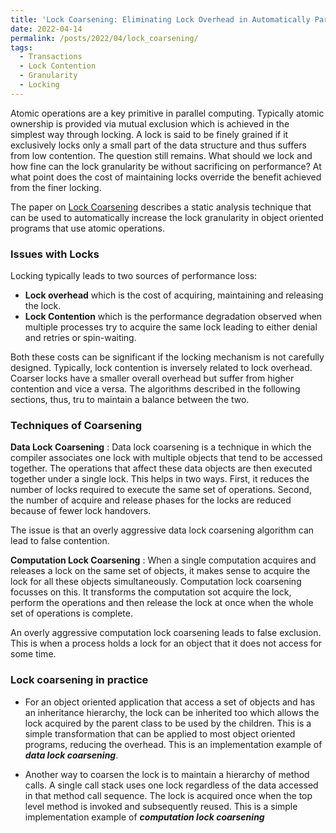 ```yaml
---
title: 'Lock Coarsening: Eliminating Lock Overhead in Automatically Parallelized Object-Based Programs'
date: 2022-04-14
permalink: /posts/2022/04/lock_coarsening/
tags:
  - Transactions
  - Lock Contention
  - Granularity
  - Locking
---
```



Atomic operations are a key primitive in parallel computing. Typically atomic ownership is provided via mutual exclusion which is achieved in the simplest way through locking. A lock is said to be finely grained if it exclusively locks only a small part of the data structure and thus suffers from low contention. The question still remains. What should we lock and how fine can the lock granularity be without sacrificing on performance? At what point does the cost of maintaining locks override the benefit achieved from the finer locking. 

The paper on [Lock Coarsening](https://doi.org/10.1007/BFb0017259) describes a static analysis technique that can be used to automatically increase the lock granularity in object oriented programs that use atomic operations. 

### Issues with Locks

Locking typically leads to two sources of performance loss:

- **Lock overhead** which is the cost of acquiring, maintaining and releasing the lock.
- **Lock Contention** which is the performance degradation observed when multiple processes try to acquire the same lock leading to either denial and retries or spin-waiting. 

Both these costs can be significant if the locking mechanism is not carefully designed. Typically, lock contention is inversely related to lock overhead. Coarser locks have a smaller overall overhead but suffer from higher contention and vice a versa. The algorithms described in the following sections, thus, tru to maintain a balance between the two. 



### Techniques of Coarsening

**Data Lock Coarsening** : Data lock coarsening is a technique in which the compiler associates one lock with multiple objects that tend to be accessed together. The operations that affect these data objects are then executed together under a single lock. This helps in two ways. First, it reduces the number of locks required to execute the same set of operations. Second, the number of acquire and release phases for the locks are reduced because of fewer lock handovers. 

The issue is that an overly aggressive data lock coarsening algorithm can lead to false contention. 


**Computation Lock Coarsening** : When a single computation acquires and releases a lock on the same set of objects, it makes sense to acquire the lock for all these objects simultaneously. Computation lock coarsening focusses on this. It transforms the computation sot acquire the lock, perform the operations and then release the lock at once when the whole set of operations is complete. 

An overly aggressive computation lock coarsening leads to false exclusion. This is when a process holds a lock for an object that it does not access for some time.


### Lock coarsening in practice

- For an object oriented application that access a set of objects and has an inheritance hierarchy, the lock can be inherited too which allows the lock acquired by the parent class to be used by the children. This is a simple transformation that can be applied to most object oriented programs, reducing the overhead. This is an implementation example of ***data lock coarsening***.

- Another way to coarsen the lock is to maintain a hierarchy of method calls. A single call stack uses one lock regardless of the data accessed in that method call sequence. The lock is acquired once when the top level method is invoked and subsequently reused. This is a simple implementation example of ***computation lock coarsening***


